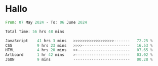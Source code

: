 # Hallo
<!--START_SECTION:waka-->

```rust
From: 07 May 2024 - To: 06 June 2024

Total Time: 56 hrs 48 mins

JavaScript    41 hrs 3 mins   >>>>>>>>>>>>>>>>>>-------   72.25 %
CSS           9 hrs 23 mins   >>>>---------------------   16.53 %
HTML          4 hrs 20 mins   >>-----------------------   07.65 %
Artboard      1 hr 42 mins    >------------------------   03.02 %
JSON          9 mins          -------------------------   00.28 %
```

<!--END_SECTION:waka-->
